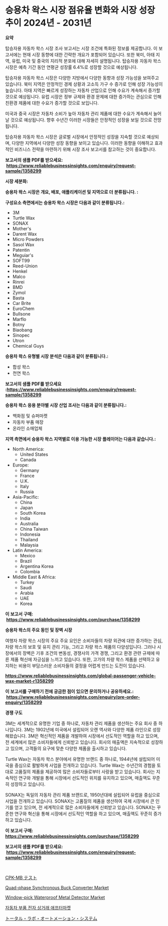 <p><h1>승용차 왁스 시장 점유율 변화와 시장 성장 추이 2024년 - 2031년</h1></p><p><strong>요약</strong></p>
<p><p>탑승자용 자동차 왁스 시장 조사 보고서는 시장 조건에 특화된 정보를 제공합니다. 이 보고서에는 현재 시장 동향에 대한 간략한 개요가 포함되어 있습니다. 또한 북미, 아태 지역, 유럽, 미국 및 중국의 지리적 분포에 대해 자세히 설명됩니다. 탑승자용 자동차 왁스 시장은 예측 기간 동안 연평균 성장률 6.4%로 성장할 것으로 예상됩니다.</p><p>탑승자용 자동차 왁스 시장은 다양한 지방에서 다양한 동향과 성장 가능성을 보여주고 있습니다. 북미 지역은 안정적인 경제 상황과 고소득 가구 수 증가로 인해 성장 가능성이 높습니다. 아태 지역은 빠르게 성장하는 자동차 산업으로 인해 수요가 계속해서 증가할 것으로 예상됩니다. 유럽 시장은 정부 규제와 환경 문제에 대한 증가하는 관심으로 인해 친환경 제품에 대한 수요가 증가할 것으로 보입니다.</p><p>미국과 중국 시장은 자동차 소비가 높아 자동차 관리 제품에 대한 수요가 계속해서 늘어날 것으로 예상됩니다. 향후 수년간 이러한 시장들은 안정적인 성장을 보일 것으로 전망됩니다.</p><p>탑승자용 자동차 왁스 시장은 글로벌 시장에서 안정적인 성장을 지속할 것으로 예상되며, 다양한 지역에서 다양한 성장 동향을 보이고 있습니다. 이러한 동향을 이해하고 효과적인 비즈니스 전략을 마련하기 위해 시장 조사 보고서를 참고하는 것이 중요합니다.</p></p>
<p><strong>보고서의 샘플 PDF를 받으세요: &nbsp;<a href="https://www.reliablebusinessinsights.com/enquiry/request-sample/1358299">https://www.reliablebusinessinsights.com/enquiry/request-sample/1358299</a></strong></p>
<p><strong>시장 세분화:</strong></p>
<p><strong> 승용차 왁스 시장은 개요, 배포, 애플리케이션 및 지역으로 더 분류됩니다. :</strong></p>
<p><strong>구성요소 측면에서는 승용차 왁스 시장은 다음과 같이 분류됩니다.:</strong></p>
<p><ul><li>3M</li><li>Turtle Wax</li><li>SONAX</li><li>Mother's</li><li>Darent Wax</li><li>Micro Powders</li><li>Sasol Wax</li><li>Patentin</li><li>Meguiar's</li><li>SOFT99</li><li>Reed-Union</li><li>Henkel</li><li>Malco</li><li>Rinrei</li><li>BMD</li><li>Zymol</li><li>Basta</li><li>Car Brite</li><li>EuroChem</li><li>Bullsone</li><li>Marflo</li><li>Botny</li><li>Biaobang</li><li>Sinopec</li><li>Utron</li><li>Chemical Guys</li></ul></p>
<p><strong> 승용차 왁스 유형별 시장 분석은 다음과 같이 분류됩니다.:</strong></p>
<p><ul><li>합성 왁스</li><li>천연 왁스</li></ul></p>
<p><strong>보고서의 샘플 PDF를 받으세요 :<a href="https://www.reliablebusinessinsights.com/enquiry/request-sample/1358299">https://www.reliablebusinessinsights.com/enquiry/request-sample/1358299</a></strong></p>
<p><strong> 승용차 왁스 응용 분야별 시장 산업 조사는 다음과 같이 분류됩니다.:</strong></p>
<p><ul><li>백화점 및 슈퍼마켓</li><li>자동차 부품 매장</li><li>온라인 소매업체</li></ul></p>
<p><strong>지역 측면에서 승용차 왁스 지역별로 이용 가능한 시장 플레이어는 다음과 같습니다.:</strong></p>
<p><ul>
    <li>
        North America:
        <ul>
            <li>United States</li>
            <li>Canada</li>
        </ul>
    </li>
    <li>
        Europe:
        <ul>
            <li>Germany</li>
            <li>France</li>
            <li>U.K.</li>
            <li>Italy</li>
            <li>Russia</li>
        </ul>
    </li>
    <li>
        Asia-Pacific:
        <ul>
            <li>China</li>
            <li>Japan</li>
            <li>South Korea</li>
            <li>India</li>
            <li>Australia</li>
            <li>China Taiwan</li>
            <li>Indonesia</li>
            <li>Thailand</li>
            <li>Malaysia</li>
        </ul>
    </li>
    <li>
        Latin America:
        <ul>
            <li>Mexico</li>
            <li>Brazil</li>
            <li>Argentina Korea</li>
            <li>Colombia</li>
        </ul>
    </li>
    <li>
        Middle East & Africa:
        <ul>
            <li>Turkey</li>
            <li>Saudi</li>
            <li>Arabia</li>
            <li>UAE</li>
            <li>Korea</li>
        </ul>
    </li>
    </ul></p>
<p><strong>이 보고서 구매: &nbsp;<a href="https://www.reliablebusinessinsights.com/purchase/1358299">https://www.reliablebusinessinsights.com/purchase/1358299</a></strong></p>
<p><strong>승용차 왁스의 주요 동인 및 장벽 시장</strong></p>
<p><p>여행자 차량 왁스 시장의 주요 주요 요인은 소비자들의 차량 외관에 대한 증가하는 관심, 차량 왁스의 보호 및 유지 관리 기능, 그리고 차량 왁스 제품의 다양성입니다. 그러나 시장에서의 장벽은 기후 조건의 변동성, 경쟁사의 가격 경쟁, 그리고 환경 관련 규제에 따른 제품 혁신에 자긍심을 느끼고 있습니다. 또한, 고가의 차량 왁스 제품을 선택하고 유지하는 비용이 부담스러운 소비자들의 결정을 어렵게 만드는 도전이 있습니다.</p></p>
<p><strong><a href="https://www.reliablebusinessinsights.com/global-passenger-vehicle-wax-market-r1358299">https://www.reliablebusinessinsights.com/global-passenger-vehicle-wax-market-r1358299</a></strong></p>
<p><strong>이 보고서를 구매하기 전에 궁금한 점이 있으면 문의하거나 공유하세요.: &nbsp;<a href="https://www.reliablebusinessinsights.com/enquiry/pre-order-enquiry/1358299">https://www.reliablebusinessinsights.com/enquiry/pre-order-enquiry/1358299</a></strong></p>
<p><strong>경쟁 구도</strong></p>
<p><p>3M는 세계적으로 유명한 기업 중 하나로, 자동차 관리 제품을 생산하는 주요 회사 중 하나입니다. 3M는 1902년에 미국에서 설립되어 오랜 역사와 다양한 제품 라인으로 성장해왔습니다. 3M은 혁신적인 제품을 개발하여 시장에서 선도적인 역할을 하고 있으며, 전 세계에서 많은 소비자들에게 신뢰받고 있습니다. 회사의 매출액은 지속적으로 성장하고 있으며, 고객들의 요구에 맞춘 다양한 제품을 출시하고 있습니다.</p><p>Turtle Wax는 자동차 왁스 분야에서 유명한 브랜드 중 하나로, 1944년에 설립되어 미국을 중심으로 활발하게 사업을 전개하고 있습니다. Turtle Wax는 수년간의 경험을 토대로 고품질의 제품을 제공하여 많은 소비자들로부터 사랑을 받고 있습니다. 회사는 지속적인 연구와 개발을 통해 시장에서 선도적인 위치를 유지하고 있으며, 매출액도 꾸준히 성장하고 있습니다.</p><p>SONAX는 독일의 자동차 관리 제품 브랜드로, 1950년대에 설립되어 유럽을 중심으로 사업을 전개하고 있습니다. SONAX는 고품질의 제품을 생산하여 국제 시장에서 큰 인기를 얻고 있으며, 전 세계적으로 많은 소비자들에게 신뢰받고 있습니다. SONAX는 꾸준한 연구와 혁신을 통해 시장에서 선도적인 역할을 하고 있으며, 매출액도 꾸준히 증가하고 있습니다.</p></p>
<p><strong>이 보고서 구매: &nbsp; <a href="https://www.reliablebusinessinsights.com/purchase/1358299">https://www.reliablebusinessinsights.com/purchase/1358299</a></strong></p>
<p><strong>보고서의 샘플 PDF를 받으세요: &nbsp;<a href="https://www.reliablebusinessinsights.com/enquiry/request-sample/1358299">https://www.reliablebusinessinsights.com/enquiry/request-sample/1358299</a></strong><strong></strong></p>
<p>&nbsp;</p>
<p><p><a href="https://github.com/ddwcuskozol07187/Market-Research-Report-List-2/blob/main/268903690765.md">CPK-MB テスト</a></p><p><a href="https://github.com/brenzgnarento/Market-Research-Report-List-2/blob/main/quad-phase-synchronous-buck-converter-market.md">Quad-phase Synchronous Buck Converter Market</a></p><p><a href="https://github.com/jerrycopelandthomaswsqd8q/Market-Research-Report-List-2/blob/main/window-pick-waterproof-metal-detector-market.md">Window-pick Waterproof Metal Detector Market</a></p><p><a href="https://github.com/msujons1512/Market-Research-Report-List-1/blob/main/468789583239.md">자동차 부품 전자 상거래 애프터마켓</a></p><p><a href="https://github.com/xtkhtofdt934839/Market-Research-Report-List-2/blob/main/312551390763.md">トータル・ラボ・オートメーション・システム</a></p></p>